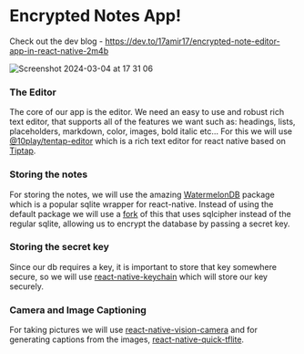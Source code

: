 # Encrypted Notes App!
Check out the dev blog - https://dev.to/17amir17/encrypted-note-editor-app-in-react-native-2m4b

![Screenshot 2024-03-04 at 17 31 06](https://github.com/10play/EncryptedNotesApp/assets/36531255/8bfc9e5a-03e8-45e1-88ef-100ac9bc6e6f)


### The Editor
The core of our app is the editor. We need an easy to use and robust rich text editor, that supports all of the features we want such as: headings, lists, placeholders, markdown, color, images, bold italic etc… For this we will use [@10play/tentap-editor](https://github.com/10play/10Tap-Editor) which is a rich text editor for react native based on [Tiptap](https://tiptap.dev/). 

### Storing the notes
For storing the notes, we will use the amazing [WatermelonDB](https://github.com/Nozbe/WatermelonDB) package which is a popular sqlite wrapper for react-native. Instead of using the default package we will use a [fork](https://github.com/10play/WatermelonDBCipher) of this that uses sqlcipher instead of the regular sqlite, allowing us to encrypt the database by passing a secret key.

### Storing the secret key
Since our db requires a key, it is important to store that key somewhere secure, so we will use [react-native-keychain](https://github.com/oblador/react-native-keychain) which will store our key securely.

### Camera and Image Captioning
For taking pictures we will use [react-native-vision-camera](https://github.com/mrousavy/react-native-vision-camera) and for generating captions from the images, [react-native-quick-tflite](https://github.com/mrousavy/react-native-fast-tflite).
